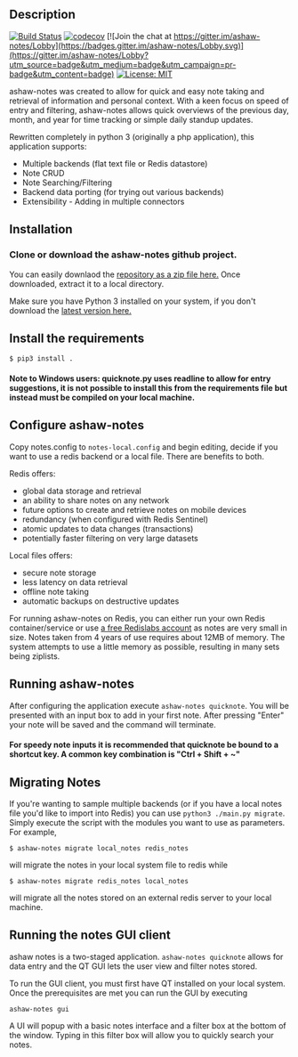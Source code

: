 ## Description

[![Build Status](https://travis-ci.org/follower46/ashaw-notes.svg?branch=master)](https://travis-ci.org/follower46/ashaw-notes)
[![codecov](https://codecov.io/gh/follower46/ashaw-notes/branch/master/graph/badge.svg)](https://codecov.io/gh/follower46/ashaw-notes)
[![Join the chat at https://gitter.im/ashaw-notes/Lobby](https://badges.gitter.im/ashaw-notes/Lobby.svg)](https://gitter.im/ashaw-notes/Lobby?utm_source=badge&utm_medium=badge&utm_campaign=pr-badge&utm_content=badge)
[![License: MIT](https://img.shields.io/badge/License-MIT-yellow.svg)](https://opensource.org/licenses/MIT)


ashaw-notes was created to allow for quick and easy note taking and retrieval of information and personal context.
With a keen focus on speed of entry and filtering, ashaw-notes allows quick overviews of the previous day, month, and year for time tracking or simple daily standup updates.

Rewritten completely in python 3 (originally a php application), this application supports:
* Multiple backends (flat text file or Redis datastore)
* Note CRUD
* Note Searching/Filtering
* Backend data porting (for trying out various backends)
* Extensibility - Adding in multiple connectors

## Installation

### Clone or download the ashaw-notes github project.

You can easily downlaod the [repository as a zip file here.](https://github.com/follower46/ashaw-notes/archive/master.zip)
Once downloaded, extract it to a local directory.

Make sure you have Python 3 installed on your system, if you don't download the [latest version here.](https://www.python.org/downloads/)

## Install the requirements

```
$ pip3 install .
```

#### Note to Windows users: quicknote.py uses readline to allow for entry suggestions, it is not possible to install this from the requirements file but instead must be compiled on your local machine.

## Configure ashaw-notes

Copy notes.config to ```notes-local.config``` and begin editing, decide if you want to use a redis backend or a local file.
There are benefits to both.

Redis offers:
* global data storage and retrieval
* an ability to share notes on any network
* future options to create and retrieve notes on mobile devices
* redundancy (when configured with Redis Sentinel)
* atomic updates to data changes (transactions)
* potentially faster filtering on very large datasets

Local files offers:
* secure note storage
* less latency on data retrieval
* offline note taking
* automatic backups on destructive updates

For running ashaw-notes on Redis, you can either run your own Redis container/service or use [a free Redislabs account](https://redislabs.com/) as notes are very small in size. Notes taken from 4 years of use requires about 12MB of memory. The system attempts to use a little memory as possible, resulting in many sets being ziplists.

## Running ashaw-notes

After configuring the application execute ```ashaw-notes quicknote```.
You will be presented with an input box to add in your first note.
After pressing "Enter" your note will be saved and the command will terminate.

#### For speedy note inputs it is recommended that quicknote be bound to a shortcut key. A common key combination is "Ctrl + Shift + ~"

## Migrating Notes

If you're wanting to sample multiple backends (or if you have a local notes file you'd like to import into Redis) you can use ```python3 ./main.py migrate```.
Simply execute the script with the modules you want to use as parameters. For example,
```
$ ashaw-notes migrate local_notes redis_notes
```
will migrate the notes in your local system file to redis while
```
$ ashaw-notes migrate redis_notes local_notes
```
will migrate all the notes stored on an external redis server to your local machine.

## Running the notes GUI client

ashaw notes is a two-staged application. ```ashaw-notes quicknote``` allows for data entry and the QT GUI lets the user view and filter notes stored.

To run the GUI client, you must first have QT installed on your local system. Once the prerequisites are met you can run the GUI by executing
```
ashaw-notes gui
```

A UI will popup with a basic notes interface and a filter box at the bottom of the window. Typing in this filter box will allow you to quickly search your notes.
